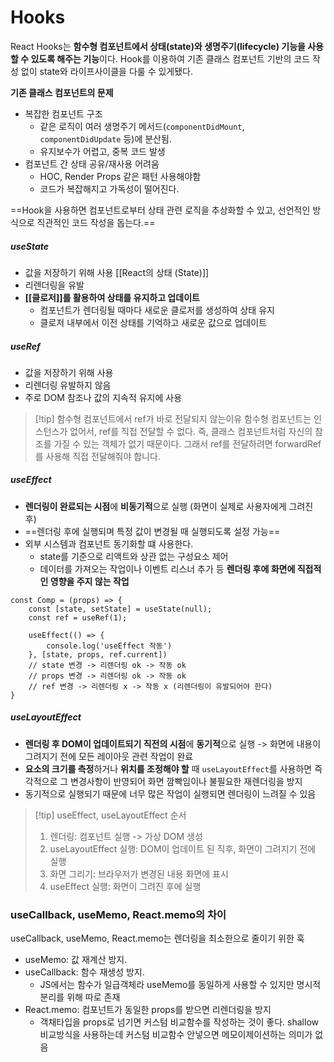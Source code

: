 # Hooks
React Hooks는 **함수형 컴포넌트에서 상태(state)와 생명주기(lifecycle) 기능을 사용할 수 있도록 해주는 기능**이다. Hook를 이용하여 기존 클래스 컴포넌트 기반의 코드 작성 없이 state와 라이프사이클을 다룰 수 있게됐다.

**기존 클래스 컴포넌트의 문제**
- 복잡한 컴포넌트 구조
	- 같은 로직이 여러 생명주기 메서드(`componentDidMount`, `componentDidUpdate` 등)에 분산됨.
	- 유지보수가 어렵고, 중복 코드 발생
- 컴포넌트 간 상태 공유/재사용 어려움
	- HOC, Render Props 같은 패턴 사용해야함
	- 코드가 복잡해지고 가독성이 떨어진다.

==Hook을 사용하면 컴포넌트로부터 상태 관련 로직을 추상화할 수 있고, 선언적인 방식으로 직관적인 코드 작성을 돕는다.==

##### useState
- 값을 저장하기 위해 사용 [[React의 상태 (State)]]
- 리렌더링을 유발
- **[[클로저]]를 활용하여 상태를 유지하고 업데이트**
	- 컴포넌트가 렌더링될 때마다 새로운 클로저를 생성하여 상태 유지
	- 클로저 내부에서 이전 상태를 기억하고 새로운 값으로 업데이트
##### useRef
- 값을 저장하기 위해 사용
- 리렌더링 유발하지 않음
- 주로 DOM 참조나 값의 지속적 유지에 사용

>[!tip] 함수형 컴포넌트에서 ref가 바로 전달되지 않는이유
>함수형 컴포넌트는 인스턴스가 없어서, ref를 직접 전달할 수 없다. 즉, 클래스 컴포넌트처럼 자신의 참조를 가질 수 있는 객체가 없기 때문이다. 그래서 ref를 전달하려면 forwardRef를 사용해 직접 전달해줘야 합니다.

##### useEffect
- **렌더링이 완료되는 시점**에 **비동기적**으로 실행 (화면이 실제로 사용자에게 그려진 후)
- ==렌더링 후에 실행되며 특정 값이 변경될 때 실행되도록 설정 가능==
- 외부 시스템과 컴포넌트 동기화할 떄 사용한다.
	- state를 기준으로 리액트와 상관 없는 구성요소 제어
	- 데이터를 가져오는 작업이나 이벤트 리스너 추가 등 **렌더링 후에 화면에 직접적인 영향을 주지 않는 작업**
```tsx
const Comp = (props) => {
	const [state, setState] = useState(null);
	const ref = useRef(1);

	useEffect(() => {
		console.log('useEffect 작동')
	}, [state, props, ref.current])
	// state 변경 -> 리렌더링 ok -> 작동 ok
	// props 변경 -> 리렌더링 ok -> 작동 ok
	// ref 변경 -> 리렌더링 x -> 작동 x (리렌더링이 유발되어야 한다)
}
```

##### useLayoutEffect
- **렌더링 후 DOM이 업데이트되기 직전의 시점**에 **동기적**으로 실행 -> 화면에 내용이 그려지기 전에 모든 레이아웃 관련 작업이 완료
- **요소의 크기를 측정**하거나 **위치를 조정해야 할** 때 `useLayoutEffect`를 사용하면 즉각적으로 그 변경사항이 반영되어 화면 깜빡임이나 불필요한 재렌더링을 방지
- 동기적으로 실행되기 때문에 너무 많은 작업이 실행되면 렌더링이 느려질 수 있음

>[!tip] useEffect, useLayoutEffect 순서
>1. 렌더링: 컴포넌트 실행 -> 가상 DOM 생성
>2. useLayoutEffect 실행: DOM이 업데이트 된 직후, 화면이 그려지기 전에 실행
>3. 화면 그리기: 브라우저가 변경된 내용 화면에 표시
>4. useEffect 실행: 화면이 그려진 후에 실행

### useCallback, useMemo, React.memo의 차이
useCallback, useMemo, React.memo는 렌더링을 최소한으로 줄이기 위한 훅

- useMemo: 값 재계산 방지.
- useCallback: 함수 재생성 방지.
	- JS에서는 함수가 일급객체라 useMemo를 동일하게 사용할 수 있지만 명시적 분리를 위해 따로 존재
- React.memo: 컴포넌트가 동일한 props를 받으면 리렌더링을 방지
    - 객채타입을 props로 넘기면 커스텀 비교함수를 작성하는 것이 좋다. shallow 비교방식을 사용하는데 커스텀 비교함수 안넣으면 메모이제이션하는 의미가 없음